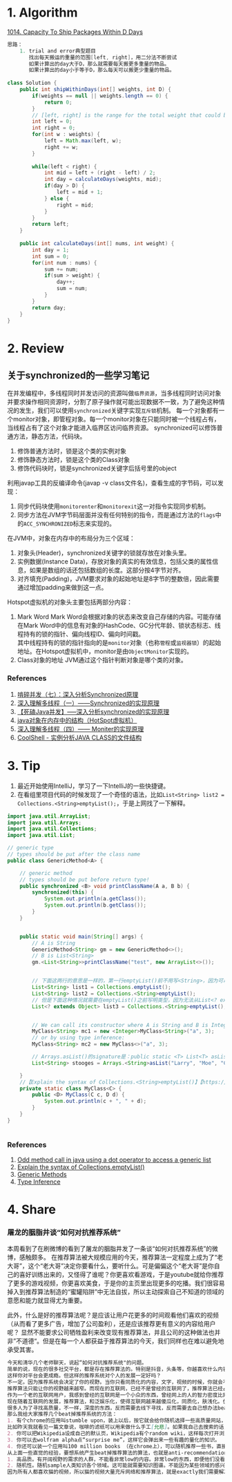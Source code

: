 # 1. Algorithm
[1014. Capacity To Ship Packages Within D Days](https://leetcode.com/contest/weekly-contest-128/problems/capacity-to-ship-packages-within-d-days/)
```Java        
思路：
    1. trial and error典型题目
       找出每天搬运的重量的范围[left, right]，用二分法不断尝试
       如果计算出的day大于D，那么就需要每天搬更多重量的物品。
       如果计算出的day小于等于D，那么每天可以搬更少重量的物品。
       
class Solution {
    public int shipWithinDays(int[] weights, int D) {
        if(weights == null || weights.length == 0) {
            return 0;
        }
        // [left, right] is the range for the total weight that could be carried everyday.
        int left = 0;
        int right = 0;
        for(int w : weights) {
            left = Math.max(left, w);
            right += w;
        }
        
        while(left < right) {
            int mid = left + (right - left) / 2;
            int day = calculateDays(weights, mid);
            if(day > D) {
                left = mid + 1;
            } else {
                right = mid;
            }
        }
        return left;
    }
    
    public int calculateDays(int[] nums, int weight) {
        int day = 1;
        int sum = 0;
        for(int num : nums) {
            sum += num;
            if(sum > weight) {
                day++;
                sum = num;
            }
        }
        return day;
    }
}

```

# 2. Review
## 关于synchronized的一些学习笔记
在并发编程中，多线程同时并发访问的资源叫做`临界资源`，当多线程同时访问对象并要求操作相同资源时，分割了原子操作就可能出现数据不一致，为了避免这种情况的发生，我们可以使用`synchronized`关键字实现`互斥锁`机制。
每一个对象都有一个monitor对象，即管程对象。每一个monitor对象在只能同时被一个线程占有，当线程占有了这个对象才能进入临界区访问临界资源。
synchronized可以修饰普通方法，静态方法，代码块。
  1. 修饰普通方法时，锁是这个类的实例对象
  2. 修饰静态方法时，锁是这个类的Class对象
  3. 修饰代码块时，锁是synchronized关键字后括号里的object
  
利用javap工具的反编译命令(javap -v class文件名)，查看生成的字节码，可以发现：
  1. 同步代码块使用`monitorenter`和`monitorexit`这一对指令实现同步机制。
  2. 同步方法在JVM字节码层面并没有任何特别的指令，而是通过方法的`flags`中的`ACC_SYNCHRONIZED`标志来实现的。

在JVM中，对象在内存中的布局分为三个区域：
  1. 对象头(Header)，synchronized关键字的锁就存放在对象头里。
  2. 实例数据(Instance Data)，存放对象的真实的有效信息，包括父类的属性信息，如果是数组的话还包括数组的长度。这部分按4字节对齐。
  3. 对齐填充(Padding)，JVM要求对象的起始地址是8字节的整数倍，因此需要通过增加padding来做到这一点。
  
Hotspot虚拟机的对象头主要包括两部分内容：
  1. Mark Word
     Mark Word会根据对象的状态来改变自己存储的内容。可能存储在Mark Word中的信息有对象的HashCode、GC分代年龄、锁状态标志、线程持有的锁的指针、偏向线程ID、偏向时间戳。</br>
     其中线程持有的锁的指针指向的是`monitor`对象（也称`管程`或`监视器锁`）的起始地址。在Hotspot虚拟机中，monitor是由`ObjectMonitor`实现的。
  2. Class对象的地址
     JVM通过这个指针判断对象是哪个类的对象。

### References
  1. [啃碎并发（七）：深入分析Synchronized原理](https://juejin.im/post/5b4eec7df265da0fa00a118f)
  2. [深入理解多线程（一）——Synchronized的实现原理](www.hollischuang.com/archives/1883)
  3. [【死磕Java并发】—–深入分析synchronized的实现原理](http://cmsblogs.com/?p=2071)
  4. [java对象在内存中的结构（HotSpot虚拟机）](https://www.cnblogs.com/duanxz/p/4967042.html)
  5. [深入理解多线程（四）—— Moniter的实现原理](https://www.hollischuang.com/archives/2030)
  6. [CoolShell - 实例分析JAVA CLASS的文件结构](https://coolshell.cn/articles/9229.html)
  
   
# 3. Tip
1. 最近开始使用IntelliJ，学习了一下IntelliJ的一些快捷键。
2. 在看组里项目代码的时候发现了一个奇怪的语法，比如`List<String> list2 = Collections.<String>emptyList();`，于是上网找了一下解释。
```Java
import java.util.ArrayList;
import java.util.Arrays;
import java.util.Collections;
import java.util.List;

// generic type
// types should be put after the class name
public class GenericMethod<A> {

    // generic method
    // types should be put before return type!
    public synchronized <B> void printClassName(A a, B b) {
        synchronized(this) {
            System.out.println(a.getClass());
            System.out.println(b.getClass());
        }
    }


    public static void main(String[] args) {
        // A is String
        GenericMethod<String> gm = new GenericMethod<>();
        // B is List<String>
        gm.<List<String>>printClassName("test", new ArrayList<>());


        // 下面这两行的意思是一样的，第一行emptyList()前不用写<String>，因为可以从List<String>推导出具体类型String
        List<String> list1 = Collections.emptyList();
        List<String> list2 = Collections.<String>emptyList();
        // 但是下面这种情况就需要在emptyList()之前写明类型，因为无法从List<? extends Object>推导出具体类型
        List<? extends Object> list3 = Collections.<String>emptyList();


        // We can call its constructor where A is String and B is Integer like:
        MyClass<String> mc1 = new <Integer>MyClass<String>("a", 3);
        // or by using type inference:
        MyClass<String> mc2 = new MyClass<>("a", 3);

        // Arrays.asList()的signature是：public static <T> List<T> asList(T... a) {
        List<String> stooges = Arrays.<String>asList("Larry", "Moe", "Curly");

    }
    //【Explain the syntax of Collections.<String>emptyList()】【https://stackoverflow.com/questions/27683759/explain-the-syntax-of-collections-stringemptylist?noredirect=1&lq=1】
    private static class MyClass<C> {
        public <D> MyClass(C c, D d) {
            System.out.println(c + ", " + d);
        }
    }
}
 
```

### References
  1. [Odd method call in java using a dot operator to access a generic list](https://stackoverflow.com/questions/21297979/odd-method-call-in-java-using-a-dot-operator-to-access-a-generic-list)
  2. [Explain the syntax of Collections.<String>emptyList()](https://stackoverflow.com/questions/27683759/explain-the-syntax-of-collections-stringemptylist?noredirect=1&lq=1)
  3. [Generic Methods](https://docs.oracle.com/javase/tutorial/java/generics/methods.html)
  4. [Type Inference](https://docs.oracle.com/javase/tutorial/java/generics/genTypeInference.html)
    
# 4. Share
### 屠龙的胭脂井谈“如何对抗推荐系统”
本周看到了在刷微博的看到了屠龙的胭脂井发了一条谈“如何对抗推荐系统”的微博，感触颇多。
在推荐算法被大规模应用的今天，推荐算法一定程度上成为了“老大哥”，这个“老大哥”决定你要看什么，要听什么。可是偏偏这个“老大哥”是你自己的喜好训练出来的，又怪得了谁呢？你更喜欢看游戏，于是youtube就给你推荐了更多的游戏视频，你更喜欢美食，于是你的主页里出现更多的吃播。我们很容易掉入到推荐算法制造的“蜜罐陷阱”中无法自拔，所以主动探索自己不知道的领域的意愿和能力就显得尤为重要。

此外，什么是好的推荐算法呢？是应该让用户花更多的时间观看他们喜欢的视频（从而看了更多广告，增加了公司盈利），还是应该推荐更有意义的内容给用户呢？
显然不能要求公司牺牲盈利来改变现有推荐算法，并且公司的这种做法也并非”不道德“。但是在每一个人都获益于推荐算法的今天，我们同样也在难以避免地承受其害。

```Markdown
今天和清华几个老师聊天，说起“如何对抗推荐系统"的问题。
简单的说，现在的很多社交平台，都是存在推荐算法的。特别是抖音，头条等，你越喜欢什么内容，它就会推给你类似的内容。
这样你对平台会更成瘾。但这样的推荐系统对个人的发展一定好吗？ 
不一定。因为推荐系统会决定了你的视野。当你只看同质化的内容，文字，视频的时候，你就会不知道你不知道什么。
推荐算法只能让你的视野越来越窄。而现在的互联网，已经不是曾经的互联网了，推荐算法已经占据了所有互联网平台。
作为一个老的互联网用户，我感到曾经的互联网是一个小众的东西，曾经网上的人的智力密度比网下的人高，网上有很多开阔视野的东西。并且有很多好的网站存在于你的收藏夹里面。
现在随着互联网的发展，推荐算法，和泛娱乐化，使得互联网越来越傻瓜化，同质化，肤浅化。优秀的独立网站经营不下去，肤浅化的变现快的推荐算法dominate所有入口。
很多人为了寻找高质量，不一样，深度的东西，反而需要去线下寻找，反而需要去自己想办法beat掉推荐系统。
那么我给大家推荐几个beat掉推荐系统的方法： 
1. 有个chrome的应用叫stumble upon，装上以后，按它就会给你随机选择一些高质量网站，但是可能你从来没见过的东西。
比如昨天我就看见一篇文章说，咖啡的滤纸可以用来做什么手工[允悲]。如果我自己去搜索的话，我肯定不会看这种文章的，但看了我觉得非常有趣。
2. 你可以把Wikipedia设成自己的默认页，Wikipedia有个random wiki，这样每次打开浏览器就可以随机弹出来一个wiki页面，也许有很多冷门的知识你不知道。
3. 你可以去wolfram alpha点“surprise me”，这样它会弹出来一些有趣的量化的知识。
4. 你还可以装一个应用叫100 million books （在chrome上），可以随机推荐一些书，直接链接到美国亚马逊，这样你可以看评论，非常有趣。 
从上面一些直觉的经验，要想系统产生beat掉推荐算法的算法，也就是anti-recommendation算法，需要两个因素：
1. 高品质。有开阔视野的需求的人群，不能看非常low的内容。非常low的东西，即便他们没看过，也不想看。
2. 随机性。随机sample人类知识各个领域。这可能就需要知识图谱。不能因为某些领域的感兴趣的人少（比如量子物理），就sample的少，也不能因为某些领域感兴趣的人巨多（比如猫的视频），就产生大量这样的内容。
因为所有人都喜欢猫的视频，所以猫的视频大量充斥网络和推荐算法，就是exactly我们需要解决的问题[悲伤]。

```
